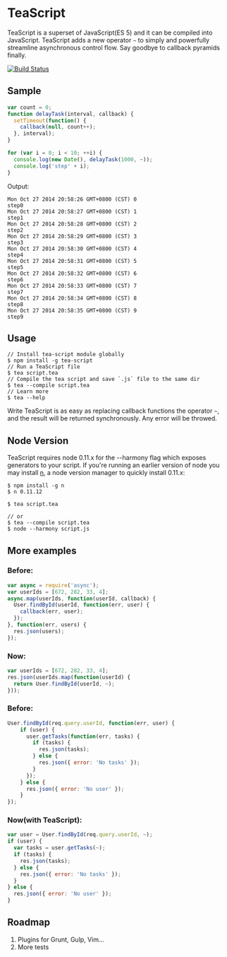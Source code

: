 # TeaScript
TeaScript is a superset of JavaScript(ES 5) and it can be compiled into JavaScript. TeaScript adds a new operator `~` to simply and powerfully streamline asynchronous control flow. Say goodbye to callback pyramids finally.

[![Build Status](https://travis-ci.org/luin/teascript.png?branch=master)](https://travis-ci.org/luin/teascript)

## Sample

```javascript
var count = 0;
function delayTask(interval, callback) {
  setTimeout(function() {
    callback(null, count++);
  }, interval);
}

for (var i = 0; i < 10; ++i) {
  console.log(new Date(), delayTask(1000, ~));
  console.log('step' + i);
}
```

Output:

    Mon Oct 27 2014 20:58:26 GMT+0800 (CST) 0
    step0
    Mon Oct 27 2014 20:58:27 GMT+0800 (CST) 1
    step1
    Mon Oct 27 2014 20:58:28 GMT+0800 (CST) 2
    step2
    Mon Oct 27 2014 20:58:29 GMT+0800 (CST) 3
    step3
    Mon Oct 27 2014 20:58:30 GMT+0800 (CST) 4
    step4
    Mon Oct 27 2014 20:58:31 GMT+0800 (CST) 5
    step5
    Mon Oct 27 2014 20:58:32 GMT+0800 (CST) 6
    step6
    Mon Oct 27 2014 20:58:33 GMT+0800 (CST) 7
    step7
    Mon Oct 27 2014 20:58:34 GMT+0800 (CST) 8
    step8
    Mon Oct 27 2014 20:58:35 GMT+0800 (CST) 9
    step9

## Usage

    // Install tea-script module globally
    $ npm install -g tea-script
    // Run a TeaScript file
    $ tea script.tea
    // Compile the tea script and save `.js` file to the same dir
    $ tea --compile script.tea
    // Learn more
    $ tea --help

Write TeaScript is as easy as replacing callback functions the operator `~`, and the result will be returned synchronously. Any error will be throwed.

## Node Version

TeaScript requires node 0.11.x for the --harmony flag which exposes generators to your script. If you're running an earlier version of node you may install [n](https://github.com/visionmedia/n), a node version manager to quickly install 0.11.x:

    $ npm install -g n
    $ n 0.11.12

    $ tea script.tea

    // or
    $ tea --compile script.tea
    $ node --harmony script.js

## More examples

### Before:

```javascript
var async = require('async');
var userIds = [672, 282, 33, 4];
async.map(userIds, function(userId, callback) {
  User.findById(userId, function(err, user) {
    callback(err, user);
  });
}, function(err, users) {
  res.json(users);
});
```

### Now:

```javascript
var userIds = [672, 282, 33, 4];
res.json(userIds.map(function(userId) {
  return User.findById(userId, ~);
}));
```

### Before:

```javascript
User.findById(req.query.userId, function(err, user) {
    if (user) {
      user.getTasks(function(err, tasks) {
        if (tasks) {
          res.json(tasks);
        } else {
          res.json({ error: 'No tasks' });
        }
      });
    } else {
      res.json({ error: 'No user' });
    }
});
```

### Now(with TeaScript):

```javascript
var user = User.findById(req.query.userId, ~);
if (user) {
  var tasks = user.getTasks(~);
  if (tasks) {
    res.json(tasks);
  } else {
    res.json({ error: 'No tasks' });
  }
} else {
  res.json({ error: 'No user' });
}
```


## Roadmap

1. Plugins for Grunt, Gulp, Vim...
2. More tests
